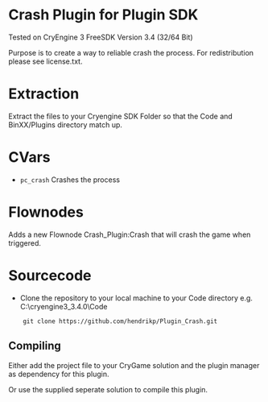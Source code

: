 Crash Plugin for Plugin SDK
===========================
Tested on CryEngine 3 FreeSDK Version 3.4 (32/64 Bit)

Purpose is to create a way to reliable crash the process.
For redistribution please see license.txt.

Extraction
==========
Extract the files to your Cryengine SDK Folder so that the Code and BinXX/Plugins directory match up.

CVars
=====
* ```pc_crash```
  Crashes the process

Flownodes
=========
Adds a new Flownode Crash_Plugin:Crash that will crash the game when triggered.

Sourcecode
==========
* Clone the repository to your local machine to your Code directory e.g. C:\cryengine3_3.4.0\Code

```
    git clone https://github.com/hendrikp/Plugin_Crash.git
```

Compiling
---------
Either add the project file to your CryGame solution and the plugin manager as dependency for this plugin.

Or use the supplied seperate solution to compile this plugin.
